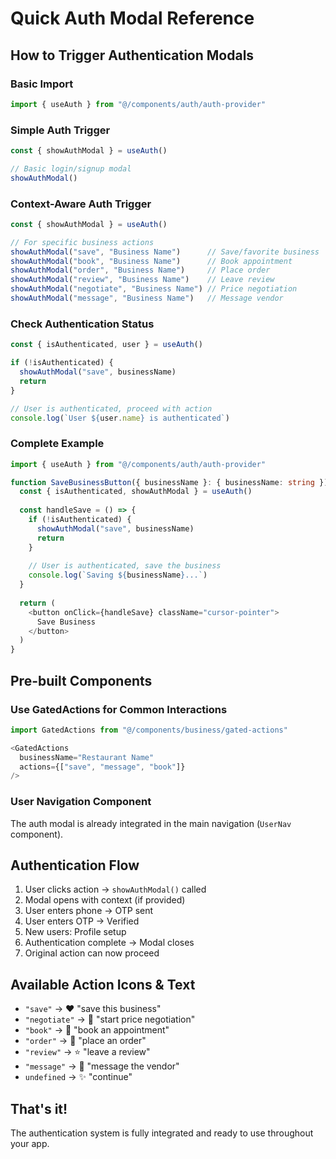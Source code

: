 # Quick Auth Modal Reference

## How to Trigger Authentication Modals

### Basic Import
```typescript
import { useAuth } from "@/components/auth/auth-provider"
```

### Simple Auth Trigger
```typescript
const { showAuthModal } = useAuth()

// Basic login/signup modal
showAuthModal()
```

### Context-Aware Auth Trigger
```typescript
const { showAuthModal } = useAuth()

// For specific business actions
showAuthModal("save", "Business Name")      // Save/favorite business
showAuthModal("book", "Business Name")      // Book appointment  
showAuthModal("order", "Business Name")     // Place order
showAuthModal("review", "Business Name")    // Leave review
showAuthModal("negotiate", "Business Name") // Price negotiation
showAuthModal("message", "Business Name")   // Message vendor
```

### Check Authentication Status
```typescript
const { isAuthenticated, user } = useAuth()

if (!isAuthenticated) {
  showAuthModal("save", businessName)
  return
}

// User is authenticated, proceed with action
console.log(`User ${user.name} is authenticated`)
```

### Complete Example
```typescript
import { useAuth } from "@/components/auth/auth-provider"

function SaveBusinessButton({ businessName }: { businessName: string }) {
  const { isAuthenticated, showAuthModal } = useAuth()
  
  const handleSave = () => {
    if (!isAuthenticated) {
      showAuthModal("save", businessName)
      return
    }
    
    // User is authenticated, save the business
    console.log(`Saving ${businessName}...`)
  }
  
  return (
    <button onClick={handleSave} className="cursor-pointer">
      Save Business
    </button>
  )
}
```

## Pre-built Components

### Use GatedActions for Common Interactions
```typescript
import GatedActions from "@/components/business/gated-actions"

<GatedActions 
  businessName="Restaurant Name"
  actions={["save", "message", "book"]}
/>
```

### User Navigation Component
The auth modal is already integrated in the main navigation (`UserNav` component).

## Authentication Flow
1. User clicks action → `showAuthModal()` called
2. Modal opens with context (if provided)
3. User enters phone → OTP sent
4. User enters OTP → Verified
5. New users: Profile setup
6. Authentication complete → Modal closes
7. Original action can now proceed

## Available Action Icons & Text
- `"save"` → ❤️ "save this business"
- `"negotiate"` → 💬 "start price negotiation"  
- `"book"` → 📅 "book an appointment"
- `"order"` → 🛒 "place an order"
- `"review"` → ⭐ "leave a review"
- `"message"` → 💬 "message the vendor"
- `undefined` → ✨ "continue"

## That's it! 
The authentication system is fully integrated and ready to use throughout your app.
